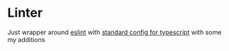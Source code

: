 # Linter

Just wrapper around [eslint](https://github.com/eslint/eslint) with [standard config for typescript](https://github.com/standard/eslint-config-standard-with-typescript) with some my additions
